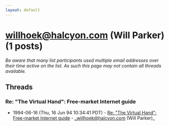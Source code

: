 ```yaml
---
layout: default
---
```


# willhoek@halcyon.com (Will Parker) (1 posts)

_Be aware that many list participants used multiple email addresses over their time active on the list. As such this page may not contain all threads available._

## Threads

### Re: "The Virtual Hand": Free-market Internet guide
+ 1994-06-16 (Thu, 16 Jun 94 10:34:41 PDT) - [Re: "The Virtual Hand": Free-market Internet guide](/archive/1994/06/64cd5478976772c73b3ee650210151b061e25a8988773297d4be46cb2c50cdac) - _willhoek@halcyon.com (Will Parker)_

